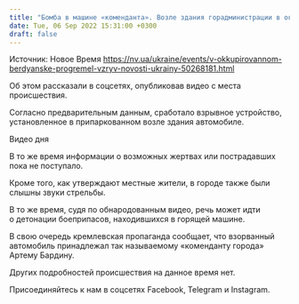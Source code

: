 ```yaml
---
title: "Бомба в машине «коменданта». Возле здания горадминистрации в оккупированном РФ Бердянске прогремел взрыв — видео"
date: Tue, 06 Sep 2022 15:31:00 +0300
draft: false
---
```

Источник: Новое Время https://nv.ua/ukraine/events/v-okkupirovannom-berdyanske-progremel-vzryv-novosti-ukrainy-50268181.html


Об этом рассказали в соцсетях, опубликовав видео с места происшествия.

Согласно предварительным данным, сработало взрывное устройство, установленное в припаркованном возле здания автомобиле.

 Видео дня   

В то же время информации о возможных жертвах или пострадавших пока не поступало.

Кроме того, как утверждают местные жители, в городе также были слышны звуки стрельбы.

В то же время, судя по обнародованным видео, речь может идти о детонации боеприпасов, находившихся в горящей машине.





В свою очередь кремлевская пропаганда сообщает, что взорванный автомобиль принадлежал так называемому «коменданту города» Артему Бардину.

Других подробностей происшествия на данное время нет.

Присоединяйтесь к нам в соцсетях Facebook, Telegram и Instagram.
